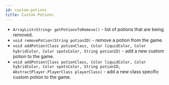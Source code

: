 ```yaml
---
id: custom-potions
title: Custom Potions
---
```


* `ArrayList<String> getPotionsToRemove()` - list of potions that are being removed.
* `void removePotion(String potionID)` - remove a potion from the game.
* `void addPotion(Class potionClass, Color liquidColor, Color hybridColor, Color spotsColor, String potionID)` - add a new custom potion to the game.
* `void addPotion(Class potionClass, Color liquidColor, Color hybridColor, Color spotsColor, String potionID, AbstractPlayer.PlayerClass playerClass)` - add a new class specific custom potion to the game.

